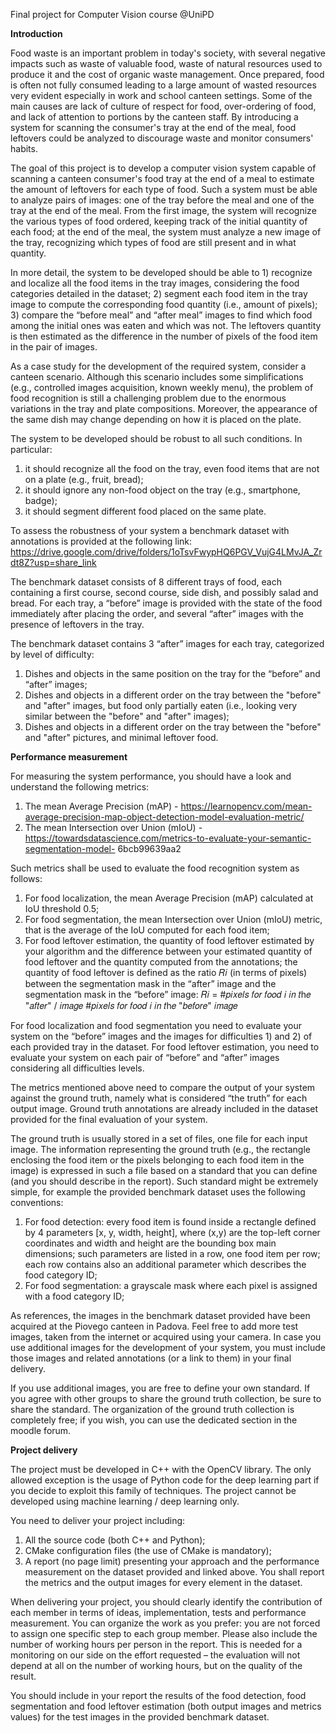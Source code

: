 Final project for Computer Vision course @UniPD

**Introduction**

Food waste is an important problem in today's society, with several negative impacts such as waste of valuable food, waste of natural resources used to produce it and the cost of organic waste management. Once prepared, food is often not fully consumed leading to a large amount of wasted resources very evident especially in work and school canteen settings. Some of the main causes are lack of culture of respect for food, over-ordering of food, and lack of attention to portions by the canteen staff. By introducing a system for scanning the consumer's tray at the end of the meal, food leftovers could be analyzed to discourage waste and monitor consumers' habits.

The goal of this project is to develop a computer vision system capable of scanning a canteen consumer's food tray at the end of a meal to estimate the amount of leftovers for each type of food. Such a system must be able to analyze pairs of images: one of the tray before the meal and one of the tray at the end of the meal. From the first image, the system will recognize the various types of food ordered, keeping track of the initial quantity of each food; at the end of the meal, the system must analyze a new image of the tray, recognizing which types of food are still present and in what quantity.

In more detail, the system to be developed should be able to 1) recognize and localize all the food items in the tray images, considering the food categories detailed in the dataset; 2) segment each food item in the tray image to compute the corresponding food quantity (i.e., amount of pixels); 3) compare the “before meal” and “after meal” images to find which food among the initial ones was eaten and which was not. The leftovers quantity is then estimated as the difference in the number of pixels of the food item in the pair of images.

As a case study for the development of the required system, consider a canteen scenario. Although this scenario includes some simplifications (e.g., controlled images acquisition, known weekly menu), the problem of food recognition is still a challenging problem due to the enormous variations in the tray and plate compositions. Moreover, the appearance of the same dish may change depending on how it is placed on the plate.

The system to be developed should be robust to all such conditions. In particular:
  1) it should recognize all the food on the tray, even food items that are not on a plate (e.g., fruit, bread);
  2) it should ignore any non-food object on the tray (e.g., smartphone, badge);
  3) it should segment different food placed on the same plate.

To assess the robustness of your system a benchmark dataset with annotations is provided at the following link:
https://drive.google.com/drive/folders/1oTsvFwypHQ6PGV_VujG4LMvJA_Zrdt8Z?usp=share_link

The benchmark dataset consists of 8 different trays of food, each containing a first course, second course, side dish, and possibly salad and bread. For each tray, a “before” image is provided with the state of the food immediately after placing the order, and several “after” images with the presence of leftovers in the tray.

The benchmark dataset contains 3 “after” images for each tray, categorized by level of difficulty:
  1) Dishes and objects in the same position on the tray for the “before” and “after” images;
  2) Dishes and objects in a different order on the tray between the "before" and "after" images, but food
     only partially eaten (i.e., looking very similar between the "before" and "after" images);
  3) Dishes and objects in a different order on the tray between the "before" and "after" pictures, and
     minimal leftover food.

**Performance measurement**

For measuring the system performance, you should have a look and understand the following metrics:
  1) The mean Average Precision (mAP) - https://learnopencv.com/mean-average-precision-map-object-detection-model-evaluation-metric/
  2) The mean Intersection over Union (mIoU) - https://towardsdatascience.com/metrics-to-evaluate-your-semantic-segmentation-model-     6bcb99639aa2
 
Such metrics shall be used to evaluate the food recognition system as follows:
  1) For food localization, the mean Average Precision (mAP) calculated at IoU threshold 0.5;
  2) For food segmentation, the mean Intersection over Union (mIoU) metric, that is the average of the IoU computed for each food item;
  3) For food leftover estimation, the quantity of food leftover estimated by your algorithm and the difference between your estimated       quantity of food leftover and the quantity computed from the annotations; the quantity of food leftover is defined as the ratio 𝑅𝑖       (in terms of pixels) between the segmentation mask in the “after” image and the segmentation mask in the “before” image:
                    𝑅𝑖 = #𝑝𝑖𝑥𝑒𝑙𝑠 𝑓𝑜𝑟 𝑓𝑜𝑜𝑑 𝑖 𝑖𝑛 𝑡h𝑒 "𝑎𝑓𝑡𝑒𝑟" / 𝑖𝑚𝑎𝑔𝑒 #𝑝𝑖𝑥𝑒𝑙𝑠 𝑓𝑜𝑟 𝑓𝑜𝑜𝑑 𝑖 𝑖𝑛 𝑡h𝑒 "𝑏𝑒𝑓𝑜𝑟𝑒" 𝑖𝑚𝑎𝑔𝑒
                    
For food localization and food segmentation you need to evaluate your system on the “before” images and the images for difficulties 1) and 2) of each provided tray in the dataset. For food leftover estimation, you need to evaluate your system on each pair of “before” and “after” images considering all difficulties levels.

The metrics mentioned above need to compare the output of your system against the ground truth, namely what is considered “the truth” for each output image. Ground truth annotations are already included in the dataset provided for the final evaluation of your system.

The ground truth is usually stored in a set of files, one file for each input image. The information representing the ground truth (e.g., the rectangle enclosing the food item or the pixels belonging to each food item in the image) is expressed in such a file based on a standard that you can define (and you should describe in the report). Such standard might be extremely simple, for example the provided benchmark dataset uses the following conventions:
  1) For food detection: every food item is found inside a rectangle defined by 4 parameters [x, y, width, height], where (x,y) are the      top-left corner coordinates and width and height are the bounding box main dimensions; such parameters are listed in a row, one          food item per row; each row contains also an additional parameter which describes the food category ID;
  2) For food segmentation: a grayscale mask where each pixel is assigned with a food category ID;
  
As references, the images in the benchmark dataset provided have been acquired at the Piovego canteen in Padova. Feel free to add more test images, taken from the internet or acquired using your camera. In case you use additional images for the development of your system, you must include those images and related annotations (or a link to them) in your final delivery.

If you use additional images, you are free to define your own standard. If you agree with other groups to share the ground truth collection, be sure to share the standard. The organization of the ground truth collection is completely free; if you wish, you can use the dedicated section in the moodle forum.

**Project delivery**

The project must be developed in C++ with the OpenCV library. The only allowed exception is the usage of Python code for the deep learning part if you decide to exploit this family of techniques. The project cannot be developed using machine learning / deep learning only.

You need to deliver your project including:
  1) All the source code (both C++ and Python);
  2) CMake configuration files (the use of CMake is mandatory);
  3) A report (no page limit) presenting your approach and the performance measurement on the dataset provided and linked above. You         shall report the metrics and the output images for every element in the dataset.
  
When delivering your project, you should clearly identify the contribution of each member in terms of ideas, implementation, tests and performance measurement. You can organize the work as you prefer: you are not forced to assign one specific step to each group member. Please also include the number of working hours per person in the report. This is needed for a monitoring on our side on the effort requested – the evaluation will not depend at all on the number of working hours, but on the quality of the result.

You should include in your report the results of the food detection, food segmentation and food leftover estimation (both output images and metrics values) for the test images in the provided benchmark dataset.
